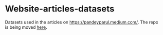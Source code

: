 # Website-articles-datasets
Datasets used in the articles on  https://pandeyparul.medium.com/. The repo is being moved [here](https://github.com/parulnith/Data-Science-Articles).
